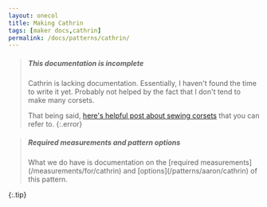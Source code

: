 ```yaml
---
layout: onecol
title: Making Cathrin
tags: [maker docs,cathrin]
permalink: /docs/patterns/cathrin/
---
```


> <h5>This documentation is incomplete</h5>
> Cathrin is lacking documentation. Essentially, I haven't found the time to write it yet.
> Probably not helped by the fact that I don't tend to make many corsets.
>
> That being said, [here's helpful post about sewing corsets](https://katafalk.wordpress.com/2009/05/03/how-i-sew-corsets/)
> that you can refer to.
{:.error}

> <h5>Required measurements and pattern options</h5>
> What we do have is documentation on the [required measurements](/measurements/for/cathrin) and [options](/patterns/aaron/cathrin) of this pattern.
{:.tip}
